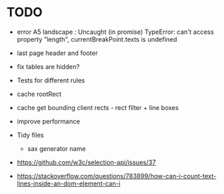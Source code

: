 # TODO

- error A5 landscape : Uncaught (in promise) TypeError: can't access property "length", currentBreakPoint.texts is undefined
- last page header and footer
- fix tables are hidden?

- Tests for different rules
- cache rootRect
- cache get bounding client rects - rect filter + line boxes
- improve performance
- Tidy files
  - sax generator name
- https://github.com/w3c/selection-api/issues/37
- https://stackoverflow.com/questions/783899/how-can-i-count-text-lines-inside-an-dom-element-can-i
